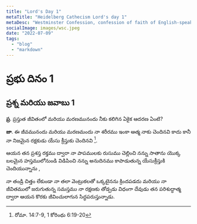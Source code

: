 ```yaml
---
title: "Lord's Day 1"
metaTitle: "Heidelberg Cathecism Lord's day 1"
metaDesc: "Westminster Confession, confession of faith of English-speaking Presbyterians. It was produced by the Westminster Assembly, which was called together by the Long Parliament in 1643, during the English Civil War, and met regularly in Westminster Abbey until 1649."
socialImage: images/wsc.jpeg
date: "2022-07-09"
tags:
  - "blog"
  - "markdown"
---
```



# ప్రభు దినం 1

## ప్రశ్న మరియు జవాబు 1

**ప్ర**. ప్రస్తుత జీవితంలో మరియు మరణమునందు నీకు కలిగిన ఏకైక ఆదరణ ఏంటి?

**జా**. ఈ జీవమునందు మరియు మరణమందు నా శరీరము ఇంకా ఆత్మ నాకు చెందినవి కాదు కానీ నా నిజమైన రక్షకుడు యేసు క్రీస్తుకు చెందినవి [^1]. 

ఆయన తన ప్రశస్త రక్తము ద్వారా నా పాపములకు రుసుము చెల్లించి నన్ను సాతాను యొక్క బలమైన హస్తములోనుండి విడిపించి నన్ను అనుదినము కాపాడుతున్న యేసుక్రీస్తుకి చెందియున్నాను ,

నా తండ్రి చిత్తం లేకుండా నా తలా వెంట్రుకలతో ఒక్కటైనను క్రిందపడదు మరియు నా జీవితములో జరుగుతున్న సమస్తము నా రక్షణకు తోడ్పడు విధంగా దేవుడు తన పరిశుద్ధాత్మ ద్వారా ఆయన కొరకు జీవించులాగున సిద్ధపరుస్తున్నాడు.

[^1]: రోమా. 14:7-9, 1 కోరింథు 6:19-20
